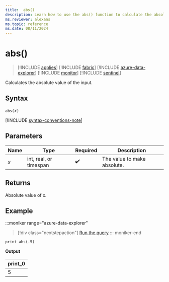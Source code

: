 ```yaml
---
title:  abs()
description: Learn how to use the abs() function to calculate the absolute value of an input.
ms.reviewer: alexans
ms.topic: reference
ms.date: 08/11/2024
---
```

# abs()

> [!INCLUDE [applies](../includes/applies-to-version/applies.md)] [!INCLUDE [fabric](../includes/applies-to-version/fabric.md)] [!INCLUDE [azure-data-explorer](../includes/applies-to-version/azure-data-explorer.md)] [!INCLUDE [monitor](../includes/applies-to-version/monitor.md)] [!INCLUDE [sentinel](../includes/applies-to-version/sentinel.md)]

Calculates the absolute value of the input.

## Syntax

`abs(`*x*`)`

[!INCLUDE [syntax-conventions-note](../includes/syntax-conventions-note.md)]

## Parameters

| Name | Type | Required | Description |
|--|--|--|--|
| *x* | int, real, or timespan |  :heavy_check_mark: | The value to make absolute. |

## Returns

Absolute value of x.

## Example

:::moniker range="azure-data-explorer"
> [!div class="nextstepaction"]
> <a href="https://dataexplorer.azure.com/clusters/help/databases/Samples?query=H4sIAAAAAAAAAysoyswrUUhMKtbQNdUEADsyYK4NAAAA" target="_blank">Run the query</a>
::: moniker-end

```kusto
print abs(-5)
```

**Output**

|print_0|
|------|
|5|

